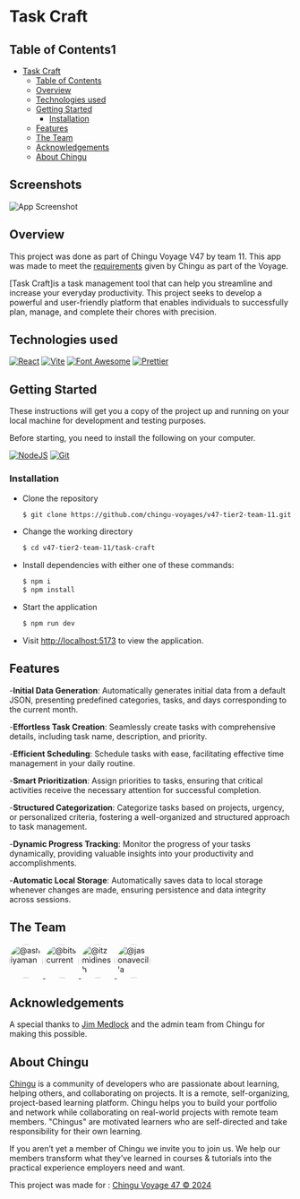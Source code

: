 # Task Craft

## Table of Contents1

- [Task Craft](#task-craft)
  - [Table of Contents](#table-of-contents)
  - [Overview](#overview)
  - [Technologies used](#technologies-used)
  - [Getting Started](#getting-started)
    - [Installation](#installation)
  - [Features](#features)
  - [The Team](#the-team)
  - [Acknowledgements](#acknowledgements)
  - [About Chingu](#about-chingu)
## Screenshots

![App Screenshot](https://scontent.fmnl33-5.fna.fbcdn.net/v/t1.15752-9/441929656_809914984070206_1090989156887921258_n.png?_nc_cat=102&ccb=1-7&_nc_sid=5f2048&_nc_ohc=lZcmVFxfmCgQ7kNvgGduuaU&_nc_ht=scontent.fmnl33-5.fna&oh=03_Q7cD1QEjyUXvbwhNiR4FZAUqiX7VSMuIMqzcTDkQN8GAaHF1nA&oe=667FD648)
## Overview

This project was done as part of Chingu Voyage V47 by team 11. This app was made to meet the [requirements](https://github.com/chingu-voyages/voyage-project-tier2-dailytasks) given by Chingu as part of the Voyage.

[Task Craft]is a task management tool that can help you streamline and increase your everyday productivity. This project seeks to develop a powerful and user-friendly platform that enables individuals to successfully plan, manage, and complete their chores with precision.

## Technologies used

[![React][React]][React-url]
[![Vite][Vite]][Vite-url]
[![Font Awesome][Font Awesome]][Font Awesome-url]
[![Prettier][Prettier]][Prettier-url]

[Vite]: https://img.shields.io/badge/Vite-B73BFE?style=for-the-badge&logo=vite&logoColor=FFD62E
[Vite-url]: https://vitejs.dev/
[React]: https://img.shields.io/badge/React-61DAFB?style=for-the-badge&logo=react&logoColor=white
[React-url]: https://reactjs.org/
[Font Awesome]: https://img.shields.io/badge/Font%20Awesome-339AF0?style=for-the-badge&logo=font-awesome&logoColor=white
[Font Awesome-url]: https://fontawesome.com/
[Prettier]: https://img.shields.io/badge/Prettier-F7B93E?style=for-the-badge&logo=prettier&logoColor=white
[Prettier-url]: https://prettier.io/

## Getting Started

These instructions will get you a copy of the project up and running on your local machine for development and testing purposes.

Before starting, you need to install the following on your computer.

[![NodeJS](https://img.shields.io/badge/node.js-6DA55F?style=for-the-badge&logo=node.js&logoColor=white)](https://nodejs.org/en/download/) [![Git](https://img.shields.io/badge/git-%23F05033.svg?style=for-the-badge&logo=git&logoColor=white)](https://git-scm.com/downloads)

### Installation

- Clone the repository

  ```sh
  $ git clone https://github.com/chingu-voyages/v47-tier2-team-11.git
  ```

- Change the working directory

  ```sh
  $ cd v47-tier2-team-11/task-craft
  ```

- Install dependencies with either one of these commands:

  ```sh
  $ npm i
  $ npm install
  ```

- Start the application

  ```sh
  $ npm run dev
  ```

- Visit [http://localhost:5173](http://localhost:5173) to view the application.

## Features

-**Initial Data Generation**: Automatically generates initial data from a default JSON, presenting predefined categories, tasks, and days corresponding to the current month.

-**Effortless Task Creation**: Seamlessly create tasks with comprehensive details, including task name, description, and priority.

-**Efficient Scheduling**: Schedule tasks with ease, facilitating effective time management in your daily routine.

-**Smart Prioritization**: Assign priorities to tasks, ensuring that critical activities receive the necessary attention for successful completion.

-**Structured Categorization**: Categorize tasks based on projects, urgency, or personalized criteria, fostering a well-organized and structured approach to task management.

-**Dynamic Progress Tracking**: Monitor the progress of your tasks dynamically, providing valuable insights into your productivity and accomplishments.

-**Automatic Local Storage**: Automatically saves data to local storage whenever changes are made, ensuring persistence and data integrity across sessions.

## The Team

<div>
  <a target="_blank" href="https://github.com/ashiyaman" class="circle">
  <img
    src="https://avatars.githubusercontent.com/u/14231344?v=4"
    alt="@ashiyaman"
    size="60"
    height="60"
    width="60"
    style="border-radius: 100%;"
    title="Ashiya Banu"
    />
  </a>
  <a
    target="_blank"
    href="https://github.com/bitscurrent"
    >
  <img
    src="https://avatars.githubusercontent.com/u/150729849?v=4"
    alt="@bitscurrent"
    size="60"
    height="60"
    width="60"
    style="border-radius: 100%;"
    title="Dilip"
    />
  </a>
  <a
    target="_blank"
    href="https://github.com/itzmidinesh"
    class="circle"
    >
  <img
    src="https://avatars.githubusercontent.com/u/5523347?v=4"
    alt="@itzmidinesh"
    size="60"
    height="60"
    width="60"
    style="border-radius: 100%;"
    title="Dinesh Anbazhagan"
    />
  </a>
    <a
    target="_blank"
    href="https://github.com/itzmidinesh"
    class="circle"
    >
  <img
    src="https://avatars.githubusercontent.com/u/138321820?s=96&v=4"
    alt="@jasonavecilla"
    size="60"
    height="60"
    width="60"
    style="border-radius: 100%;"
    title="jasonavecilla"
    />
  </a>
</div>

## Acknowledgements

A special thanks to [Jim Medlock](https://github.com/jdmedlock) and the admin team from Chingu for making this possible.

</div>

## About Chingu

[Chingu](https://www.chingu.io/) is a community of developers who are passionate about learning, helping others, and collaborating on projects. It is a remote, self-organizing, project-based learning platform. Chingu helps you to build your portfolio and network while collaborating on real-world projects with remote team members. "Chingus" are motivated learners who are self-directed and take responsibility for their own learning.

If you aren’t yet a member of Chingu we invite you to join us. We help our members transform what they’ve learned in courses & tutorials into the practical experience employers need and want.

This project was made for : [Chingu Voyage 47 &copy; 2024](https://www.chingu.io/)
